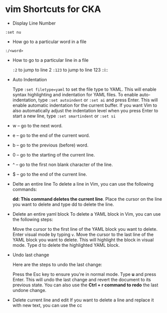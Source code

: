 # vim Shortcuts for CKA


- Display Line Number

`:set nu`

- How go to a particular word in a file

`:/<word>`

- How to go to a particular line in a file
  
  `:2` to jump to line 2
  `:123` to jump to line 123
::i::
- Auto Indentation

    Type `:set filetype=yaml` to set the file type to YAML. This will enable syntax highlighting and indentation for YAML files.
    To enable auto-indentation, type `:set autoindent` or `:set ai` and press Enter. This will enable automatic indentation for the current buffer.
    If you want Vim to also automatically adjust the indentation level when you press Enter to start a new line, type `:set smartindent` or `:set si`

- w – go to the next word.
- e – go to the end of the current word.
- b – go to the previous (before) word.
- 0 – go to the starting of the current line.
- ^ – go to the first non blank character of the line.
- $ – go to the end of the current line.


- Delte an entire line
    To delete a line in Vim, you can use the following commands:

   **dd: This command deletes the current line**. Place the cursor on the line you want to delete and type dd to delete the line.


- Delete an entire yaml block
  To delete a YAML block in Vim, you can use the following steps:

  Move the cursor to the first line of the YAML block you want to delete.
  Enter visual mode by typing `v`.
  Move the cursor to the last line of the YAML block you want to delete. This will highlight the block in visual mode.
  Type d to delete the highlighted YAML block.


- Undo last change

  Here are the steps to undo the last change:

  Press the Esc key to ensure you're in normal mode.
  Type **u** and press Enter.
  This will undo the last change and revert the document to its previous state. You can also use the **Ctrl + r command to redo** the last undone change.

- Delete current line and edit
  If you want to delete a line and replace it with new text, you can use the cc 










